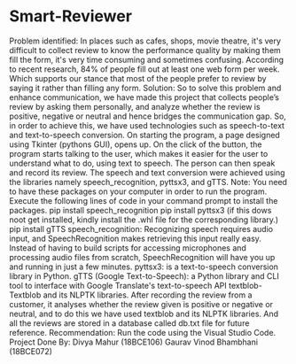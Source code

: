 # Smart-Reviewer
Problem identified:   In places such as cafes, shops, movie theatre, it's very difficult to collect review to know the performance quality by making them fill the form, it's very time consuming and sometimes confusing. According to recent research, 84% of people fill out at least one web form per week. Which supports our stance that most of the people prefer to review by saying it rather than filling any form.     Solution:  So to solve this problem and enhance communication, we have made this project that collects people’s review by asking them personally, and analyze whether the review is positive, negative or neutral and hence bridges the communication gap.     So, in order to achieve this, we have used technologies such as speech-to-text and text-to-speech conversion. On starting the program, a page designed using Tkinter (pythons GUI), opens up. On the click of the button, the program starts talking to the user, which makes it easier for the user to understand what to do, using text to speech. The person can then speak and record its review. The speech and text conversion were achieved using the libraries namely speech_recognition, pyttsx3, and gTTS.     Note:   You need to have these packages on your computer in order to run the program.  Execute the following lines of code in your command prompt to install the packages.  pip install speech_recognition  pip install pyttsx3 (if this dows noot get installed, kindly install the .whl file for the corresponding library.)  pip install gTTS        speech_recognition: Recognizing speech requires audio input, and SpeechRecognition makes retrieving this input really easy. Instead of having to build scripts for accessing microphones and processing audio files from scratch, SpeechRecognition will have you up and running in just a few minutes.     pyttsx3:  is a text-to-speech conversion library in Python.     gTTS (Google Text-to-Speech):  a Python library and CLI tool to interface with Google Translate's text-to-speech API  textblob- Textblob and its NLPTK libraries.     After recording the review from a customer, it analyses whether the review given is positive or negative or neutral, and to do this we have used textblob and its NLPTK libraries. And all the reviews are stored in a database called db.txt file for future reference.   Recommendation: Run the code using the Visual Studio Code.   Project Done By: Divya Mahur (18BCE106)  Gaurav Vinod Bhambhani (18BCE072)  
